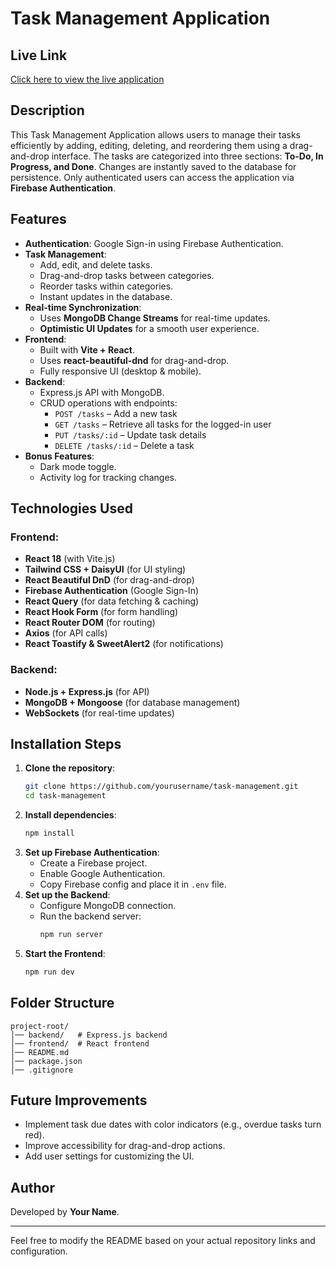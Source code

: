 # Task Management Application

## Live Link
[Click here to view the live application](#)

## Description
This Task Management Application allows users to manage their tasks efficiently by adding, editing, deleting, and reordering them using a drag-and-drop interface. The tasks are categorized into three sections: **To-Do, In Progress, and Done**. Changes are instantly saved to the database for persistence. Only authenticated users can access the application via **Firebase Authentication**.

## Features
- **Authentication**: Google Sign-in using Firebase Authentication.
- **Task Management**:
  - Add, edit, and delete tasks.
  - Drag-and-drop tasks between categories.
  - Reorder tasks within categories.
  - Instant updates in the database.
- **Real-time Synchronization**:
  - Uses **MongoDB Change Streams** for real-time updates.
  - **Optimistic UI Updates** for a smooth user experience.
- **Frontend**:
  - Built with **Vite + React**.
  - Uses **react-beautiful-dnd** for drag-and-drop.
  - Fully responsive UI (desktop & mobile).
- **Backend**:
  - Express.js API with MongoDB.
  - CRUD operations with endpoints:
    - `POST /tasks` – Add a new task
    - `GET /tasks` – Retrieve all tasks for the logged-in user
    - `PUT /tasks/:id` – Update task details
    - `DELETE /tasks/:id` – Delete a task
- **Bonus Features**:
  - Dark mode toggle.
  - Activity log for tracking changes.

## Technologies Used
### Frontend:
- **React 18** (with Vite.js)
- **Tailwind CSS + DaisyUI** (for UI styling)
- **React Beautiful DnD** (for drag-and-drop)
- **Firebase Authentication** (Google Sign-In)
- **React Query** (for data fetching & caching)
- **React Hook Form** (for form handling)
- **React Router DOM** (for routing)
- **Axios** (for API calls)
- **React Toastify & SweetAlert2** (for notifications)

### Backend:
- **Node.js + Express.js** (for API)
- **MongoDB + Mongoose** (for database management)
- **WebSockets** (for real-time updates)

## Installation Steps
1. **Clone the repository**:
   ```sh
   git clone https://github.com/yourusername/task-management.git
   cd task-management
   ```
2. **Install dependencies**:
   ```sh
   npm install
   ```
3. **Set up Firebase Authentication**:
   - Create a Firebase project.
   - Enable Google Authentication.
   - Copy Firebase config and place it in `.env` file.
4. **Set up the Backend**:
   - Configure MongoDB connection.
   - Run the backend server:
     ```sh
     npm run server
     ```
5. **Start the Frontend**:
   ```sh
   npm run dev
   ```

## Folder Structure
```
project-root/
│── backend/   # Express.js backend
│── frontend/  # React frontend
│── README.md
│── package.json
│── .gitignore
```

## Future Improvements
- Implement task due dates with color indicators (e.g., overdue tasks turn red).
- Improve accessibility for drag-and-drop actions.
- Add user settings for customizing the UI.

## Author
Developed by **Your Name**.

---

Feel free to modify the README based on your actual repository links and configuration.
